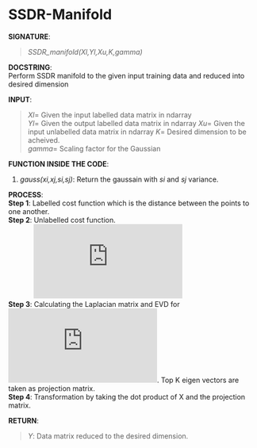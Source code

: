# SSDR-Manifold

**SIGNATURE**:  
>_SSDR_manifold(Xl,Yl,Xu,K,gamma)_    

**DOCSTRING**:  
Perform SSDR manifold to the given input training data and reduced into desired dimension

**INPUT**:  
>*Xl*= Given the input labelled data matrix in ndarray  
*Yl*= Given the output labelled data matrix in ndarray 
*Xu*= Given the input unlabelled data matrix in ndarray 
*K*= Desired dimension to be acheived.  
*gamma*= Scaling factor for the Gaussian  

**FUNCTION INSIDE THE CODE**:  
1) _gauss(xi,xj,si,sj)_: Return the gaussain with *si* and *sj* variance.  

**PROCESS**:  
**Step 1**: Labelled cost function which is the distance between the points to one another.  
**Step 2**: Unlabelled cost function.   
&nbsp;&nbsp;&nbsp;&nbsp;&nbsp;&nbsp;&nbsp;&nbsp;&nbsp;&nbsp;&nbsp;&nbsp;&nbsp;![](http://latex.codecogs.com/gif.latex?C%3DC_%7Bl%7D&plus;%5Cgamma%20exp%5Cleft%20%28%20-%5Cfrac%7B%28x_%7Bi%7D-x_%7Bj%7D%29%5E%7B2%7D%7D%7B%5Csigma_%7Bi%7D%20%5Csigma_%7Bj%7D%7D%20%5Cright%20%29)  
**Step 3**: Calculating the Laplacian matrix and EVD for ![](http://latex.codecogs.com/gif.latex?T%3DX%5E%7BT%7DLX). Top K eigen vectors are taken as projection matrix.  
**Step 4**: Transformation by taking the dot product of X and the projection matrix.   

**RETURN**:   
>*Y*: Data matrix reduced to the desired dimension.  
